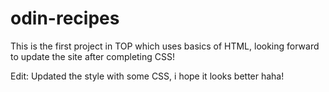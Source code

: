 # odin-recipes

This is the first project in TOP which uses basics of HTML, looking forward to update the site after completing CSS!

Edit: Updated the style with some CSS, i hope it looks better haha!